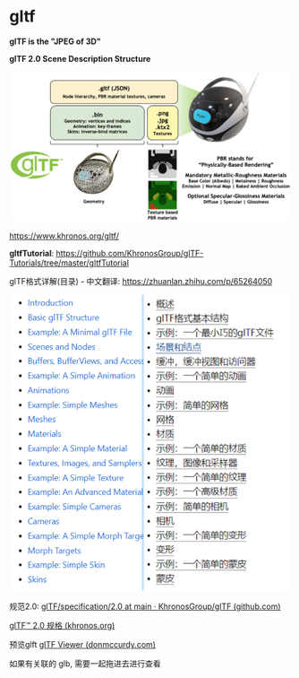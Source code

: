 # gltf

**glTF is the "JPEG of 3D"**

**glTF 2.0 Scene Description Structure**

![img](../../imgs/2020-core-gltf-2-0-asset-structure.jpg)

https://www.khronos.org/gltf/

**gltfTutorial**: https://github.com/KhronosGroup/glTF-Tutorials/tree/master/gltfTutorial

glTF格式详解(目录) - 中文翻译: https://zhuanlan.zhihu.com/p/65264050

![image-20220422115954067](../../imgs/image-20220422115954067.png)

规范2.0: [glTF/specification/2.0 at main · KhronosGroup/glTF (github.com)](https://github.com/KhronosGroup/glTF/tree/main/specification/2.0)

[glTF™ 2.0 规格 (khronos.org)](https://www.khronos.org/registry/glTF/specs/2.0/glTF-2.0.html)



预览glft [glTF Viewer (donmccurdy.com)](https://gltf-viewer.donmccurdy.com/)

如果有关联的 glb, 需要一起拖进去进行查看
